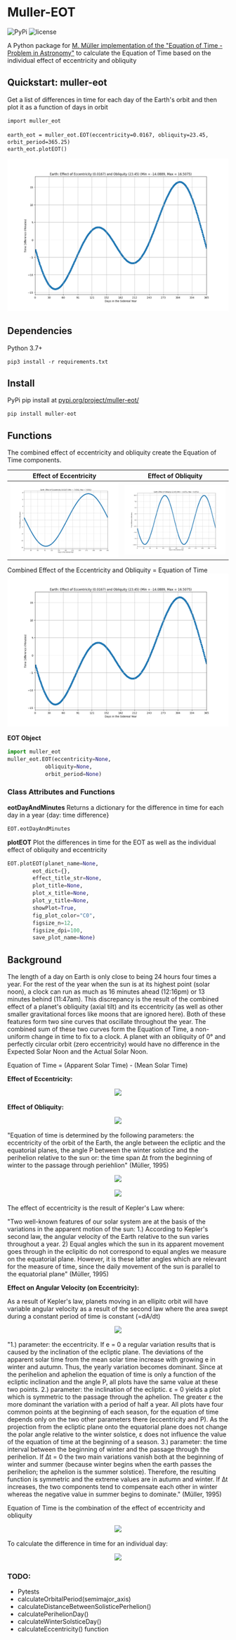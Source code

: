 # Muller-EOT
![PyPi](https://img.shields.io/pypi/v/muller-eot)
![license](https://img.shields.io/github/license/cyschneck/Muller-EOT)

A Python package for [M. Müller implementation of the "Equation of Time - Problem in Astronomy"](http://info.ifpan.edu.pl/firststep/aw-works/fsII/mul/mueller.pdf) to calculate the Equation of Time based on the individual effect of eccentricity and obliquity

## Quickstart: muller-eot

Get a list of differences in time for each day of the Earth's orbit and then plot it as a function of days in orbit

```
import muller_eot

earth_eot = muller_eot.EOT(eccentricity=0.0167, obliquity=23.45, orbit_period=365.25)
earth_eot.plotEOT()
```
![effect_eot](https://raw.githubusercontent.com/cyschneck/Muller-EOT/main/examples/earth_eot_testing.png)

## Dependencies
Python 3.7+
```
pip3 install -r requirements.txt
```
## Install
PyPi pip install at [pypi.org/project/muller-eot/](https://pypi.org/project/muller-eot/)

```
pip install muller-eot
```
## Functions
The combined effect of eccentricity and obliquity create the Equation of Time components.

| Effect of Eccentricity | Effect of Obliquity |
| ------------- | ------------- |
| ![effect_eccentricity](https://raw.githubusercontent.com/cyschneck/Muller-EOT/main/examples/earth_eccentricity_testing.png) | ![effect_obliquity](https://raw.githubusercontent.com/cyschneck/Muller-EOT/main/examples/earth_obliquity_testing.png) |

Combined Effect of the Eccentricity and Obliquity = Equation of Time
![effect_eot](https://raw.githubusercontent.com/cyschneck/Muller-EOT/main/examples/earth_eot_testing.png)

**EOT Object**
```python
import muller_eot
muller_eot.EOT(eccentricity=None,
			obliquity=None,
			orbit_period=None)
```

### Class Attributes and Functions

**eotDayAndMinutes**
Returns a dictionary for the difference in time for each day in a year {day: time difference}
```python
EOT.eotDayAndMinutes
```

**plotEOT**
Plot the differences in time for the EOT as well as the individual effect of obliquity and eccentricity
```python
EOT.plotEOT(planet_name=None,
		eot_dict={},
		effect_title_str=None,
		plot_title=None,
		plot_x_title=None,
		plot_y_title=None,
		showPlot=True,
		fig_plot_color="C0",
		figsize_n=12,
		figsize_dpi=100,
		save_plot_name=None)
```

## Background

The length of a day on Earth is only close to being 24 hours four times a year. For the rest of the year when the sun is at its highest point (solar noon), a clock can run as much as 16 minutes ahead (12:16pm) or 13 minutes behind (11:47am). This discrepancy is the result of the combined effect of a planet's obliquity (axial tilt) and its eccentricity (as well as other smaller gravitational forces like moons that are ignored here). Both of these features form two sine curves that oscillate throughout the year. The combined sum
of these two curves form the Equation of Time, a non-uniform change in time to fix to a clock.
A planet with an obliquity of 0° and perfectly circular orbit (zero eccentricity) would have
no difference in the Expected Solar Noon and the Actual Solar Noon.

Equation of Time = (Apparent Solar Time) - (Mean Solar Time) 

**Effect of Eccentricity:**
<p align="center">
  <img src="https://user-images.githubusercontent.com/22159116/203484492-bf0f6098-fe13-44d3-b372-bcb8cc4120f8.png" />
</p>

**Effect of Obliquity:**
<p align="center">
  <img src="https://user-images.githubusercontent.com/22159116/203484389-613ffb3e-9719-4962-a316-eeeb887af1c5.png" />
</p>

"Equation of time is determined by the following parameters: the eccentricity of 
the orbit of the Earth, the angle between the ecliptic and the equatorial planes, the 
angle P between the winter solstice and the perihelion relative to the sun or: 
the time span ∆t from the beginning of winter to the passage through periehlion" (Müller, 1995)

<p align="center">
  <img src="https://user-images.githubusercontent.com/22159116/203484797-23c81e99-0eee-4431-bc21-31429a615e4f.png" />
</p>
<p align="center">
  <img src="https://user-images.githubusercontent.com/22159116/203484692-b07bad99-3c6c-43e5-904f-04200f72c571.png" />
</p>

The effect of eccentricity is the result of Kepler's Law where:

"Two well-known features of our solar system are at the basis of the variations
 in the apparent motion of the sun: 1.) According to Kepler's second law, the angular
 velocity of the Earth relative to the sun varies throughout a year. 2) Equal angles
 which the sun in its apparent movement goes through in the eclipitic do not correspond
 to equal angles we measure on the equatorial plane. However, it is these latter angles
 which are relevant for the measure of time, since the daily movement of the sun is
 parallel to the equatorial plane" (Müller, 1995)
 
**Effect on Angular Velocity (on Eccentricity):**

As a result of Kepler's law, planets moving in an ellipitc orbit will have variable angular velocity 
as a result of the second law where the area swept during a constant period of time is constant (=dA/dt)

<p align="center">
  <img src="https://user-images.githubusercontent.com/22159116/203687968-4055d194-afe0-49e8-8b73-94f1b58a3969.png" />
</p>

"1.) parameter: the eccentricity. If e = 0 a regular variation results that is caused by
the inclination of the ecliptic plane. The deviations of the apparent solar time from the
mean solar time increase with growing e in winter and autumn. Thus, the yearly variation
becomes dominant. Since at the perihelion and aphelion the equation of time is only a
function of the ecliptic inclination and the angle P, all plots have the same value at these
two points.
2.) parameter: the inclination of the ecliptic. ε = 0 yields a plot which is symmetric to
the passage through the aphelion. The greater ε the more dominant the variation with a
period of half a year. All plots have four common points at the beginning of each season,
for the equation of time depends only on the two other parameters there (eccentricity
and P). As the projection from the ecliptic plane onto the equatorial plane does not
change the polar angle relative to the winter solstice, ε does not influence the value of the
equation of time at the beginning of a season.
3.) parameter: the time interval between the beginning of winter and the passage
through the perihelion. If ∆t = 0 the two main variations vanish both at the beginning
of winter and summer (because winter begins when the earth passes the perihelion; the
aphelion is the summer solstice). Therefore, the resulting function is symmetric and the
extreme values are in autumn and winter. If ∆t increases, the two components tend to
compensate each other in winter whereas the negative value in summer begins to dominate." (Müller, 1995)

Equation of Time is the combination of the effect of eccentricity and obliquity
<p align="center">
  <img src="https://user-images.githubusercontent.com/22159116/203484851-c96be35a-2d4a-44df-a2ee-a9d88974aa9e.png" />
</p>

To calculate the difference in time for an individual day:
<p align="center">
  <img src="https://user-images.githubusercontent.com/22159116/203877814-c2d710f3-0681-4f72-8607-0f96e2a33256.png" />
</p>

### TODO:
- Pytests
- calculateOrbitalPeriod(semimajor_axis)
- calculateDistanceBetweenSolisticePerhelion()
- calculatePerihelionDay()
- calculateWinterSolsticeDay()
- calculateEccentricity() function
